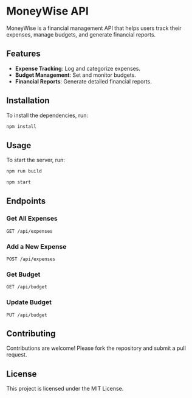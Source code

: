 # MoneyWise API

MoneyWise is a financial management API that helps users track their expenses, manage budgets, and generate financial reports.

## Features

- **Expense Tracking**: Log and categorize expenses.
- **Budget Management**: Set and monitor budgets.
- **Financial Reports**: Generate detailed financial reports.

## Installation

To install the dependencies, run:

```bash
npm install
```

## Usage

To start the server, run:

```bash
npm run build

npm start
```

## Endpoints

### Get All Expenses

```http
GET /api/expenses
```

### Add a New Expense

```http
POST /api/expenses
```

### Get Budget

```http
GET /api/budget
```

### Update Budget

```http
PUT /api/budget
```

## Contributing

Contributions are welcome! Please fork the repository and submit a pull request.

## License

This project is licensed under the MIT License.
